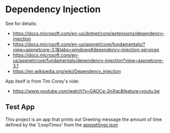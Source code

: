# Dependency Injection
See for details:
- https://docs.microsoft.com/en-us/dotnet/core/extensions/dependency-injection
- https://docs.microsoft.com/en-us/aspnet/core/fundamentals/?view=aspnetcore-3.1&tabs=windows#dependency-injection-services
- https://docs.microsoft.com/en-us/aspnet/core/fundamentals/dependency-injection?view=aspnetcore-3.1
- https://en.wikipedia.org/wiki/Dependency_injection

App itself is from Tim Corey's vide:
- https://www.youtube.com/watch?v=GAOCe-2nXqc&feature=youtu.be

## Test App
This project is an app that prints out Greeting message the amount of time defined by the _'LoopTimes'_ from the [appsettings.json](appsettings.json)
